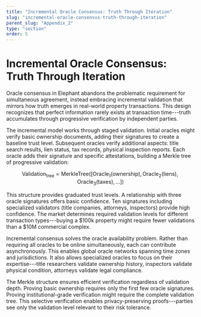 ```yaml
---
title: "Incremental Oracle Consensus: Truth Through Iteration"
slug: "incremental-oracle-consensus-truth-through-iteration"
parent_slug: "Appendix_2"
type: "section"
order: 5
---
```


# Incremental Oracle Consensus: Truth Through Iteration

Oracle consensus in Elephant abandons the problematic requirement for
simultaneous agreement, instead embracing incremental validation that
mirrors how truth emerges in real-world property transactions. This
design recognizes that perfect information rarely exists at transaction
time---truth accumulates through progressive verification by independent
parties.

The incremental model works through staged validation. Initial oracles
might verify basic ownership documents, adding their signatures to
create a baseline trust level. Subsequent oracles verify additional
aspects: title search results, lien status, tax records, physical
inspection reports. Each oracle adds their signature and specific
attestations, building a Merkle tree of progressive validation:

$$\text{Validation}_{\text{tree}} = \text{MerkleTree}([\text{Oracle}_1(\text{ownership}), \text{Oracle}_2(\text{liens}), \text{Oracle}_3(\text{taxes}), ...])$$

This structure provides graduated trust levels. A relationship with
three oracle signatures offers basic confidence. Ten signatures
including specialized validators (title companies, attorneys,
inspectors) provide high confidence. The market determines required
validation levels for different transaction types---buying a \$100k
property might require fewer validations than a \$10M commercial
complex.

Incremental consensus solves the oracle availability problem. Rather
than requiring all oracles to be online simultaneously, each can
contribute asynchronously. This enables global oracle networks spanning
time zones and jurisdictions. It also allows specialized oracles to
focus on their expertise---title researchers validate ownership history,
inspectors validate physical condition, attorneys validate legal
compliance.

The Merkle structure ensures efficient verification regardless of
validation depth. Proving basic ownership requires only the first few
oracle signatures. Proving institutional-grade verification might
require the complete validation tree. This selective verification
enables privacy-preserving proofs---parties see only the validation
level relevant to their risk tolerance.
